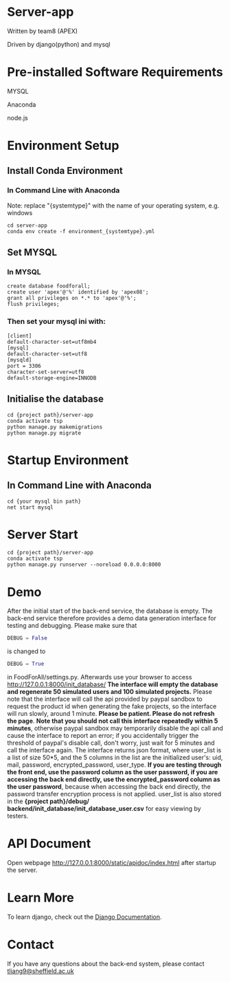 # Server-app
Written by team8 (APEX)

Driven by django(python) and mysql

# Pre-installed Software Requirements
MYSQL

Anaconda

node.js

# Environment Setup

## Install Conda Environment
### In Command Line with Anaconda
Note: replace "{systemtype}" with the name of your operating system, e.g. windows
```shell
cd server-app
conda env create -f environment_{systemtype}.yml
```

## Set MYSQL
### In MYSQL

```mysql
create database foodforall;
create user 'apex'@'%' identified by 'apex08';
grant all privileges on *.* to 'apex'@'%';
flush privileges;
```

### Then set your mysql ini with:

```
[client]
default-character-set=utf8mb4
[mysql]
default-character-set=utf8
[mysqld]
port = 3306
character-set-server=utf8
default-storage-engine=INNODB
```

## Initialise the database

```shell
cd {project path}/server-app
conda activate tsp
python manage.py makemigrations
python manage.py migrate
```

# Startup Environment
## In Command Line with Anaconda

```shell
cd {your mysql bin path}
net start mysql
```

# Server Start

```shell
cd {project path}/server-app
conda activate tsp
python manage.py runserver --noreload 0.0.0.0:8000
```

# Demo

After the initial start of the back-end service, the database is empty.
The back-end service therefore provides a demo data generation interface for testing and debugging.
Please make sure that 
```python
DEBUG = False
```
is changed to 
```python
DEBUG = True
``` 
in FoodForAll/settings.py.
Afterwards use your browser to access http://127.0.0.1:8000/init_database/
**The interface will empty the database and regenerate 50 simulated users and 100 simulated projects.**
Please note that the interface will call the api provided by paypal sandbox to request the product id when generating the fake projects, so the interface will run slowly, around 1 minute. **Please be patient. Please do not refresh the page**.
**Note that you should not call this interface repeatedly within 5 minutes**, otherwise paypal sandbox may temporarily disable the api call and cause the interface to report an error; if you accidentally trigger the threshold of paypal's disable call, don't worry, just wait for 5 minutes and call the interface again.
The interface returns json format, where user_list is a list of size 50*5, and the 5 columns in the list are the initialized user's: uid, mail, password, encrypted_password, user_type. **If you are testing through the front end, use the password column as the user password, if you are accessing the back end directly, use the encrypted_password column as the user password**, because when accessing the back end directly, the password transfer encryption process is not applied. user_list is also stored in the **{project path}/debug/ backend/init_database/init_database_user.csv** for easy viewing by testers.

# API Document

Open webpage http://127.0.0.1:8000/static/apidoc/index.html after startup the server.

# Learn More

To learn django, check out the [Django Documentation](https://docs.djangoproject.com/en/4.0/).

# Contact

If you have any questions about the back-end system, please contact tliang9@sheffield.ac.uk